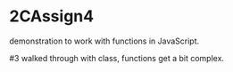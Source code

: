 # 2CAssign4
demonstration to work with functions in JavaScript.

#3 walked through with class, functions get a bit complex. 